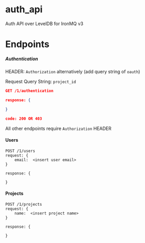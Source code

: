 auth_api
========

Auth API over LevelDB for IronMQ v3


Endpoints
=========


##### Authentication
HEADER:  ```Authorization``` alternatively (add query string of ```oauth```)

Request Query String:  ```project_id```


```json
GET /1/authentication

response: {

}

code: 200 OR 403
```

All other endpoints require ```Authorization``` HEADER

#### Users

```
POST /1/users
request: {
	email: 	<insert user email>
}

response: {

}
```

#### Projects
```
POST /1/projects
request: {
	name:  <insert project name>
}

response: {

}
```


